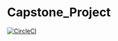 # Capstone_Project

[![CircleCI](https://circleci.com/gh/NewthingAde/Capstone_Project/tree/main.svg?style=svg)](https://circleci.com/gh/NewthingAde/Capstone_Project/tree/main)
